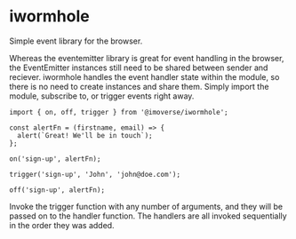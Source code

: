 # iwormhole
Simple event library for the browser.

Whereas the eventemitter library is great for event handling in the browser, the EventEmitter instances still need to be shared between sender and reciever. iwormhole handles the event handler state within the module, so there is no need to create instances and share them. Simply import the module, subscribe to, or trigger events right away.

```
import { on, off, trigger } from '@imoverse/iwormhole';

const alertFn = (firstname, email) => {
  alert(`Great! We'll be in touch`);
};

on('sign-up', alertFn);

trigger('sign-up', 'John', 'john@doe.com');

off('sign-up', alertFn);
```

Invoke the trigger function with any number of arguments, and they will be passed on to the handler function. The handlers are all invoked sequentially in the order they was added.



